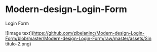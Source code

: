 # Modern-design-Login-Form
Login Form

![Image text](https://github.com/zibelaninc/Modern-design-Login-Form/blob/master/Modern-design-Login-Form/raw/master/assets/Sin título-2.png)
